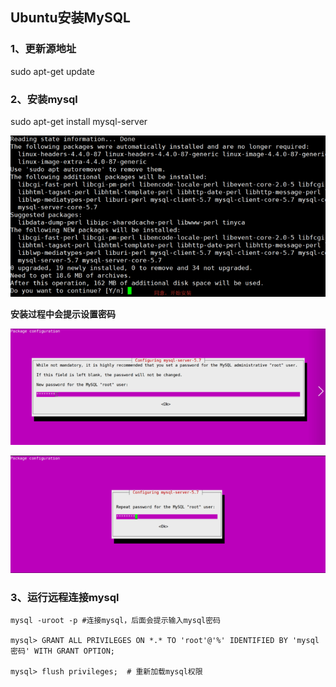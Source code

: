 ## Ubuntu安装MySQL

### 1、更新源地址
sudo apt-get update

### 2、安装mysql
sudo apt-get install mysql-server

![](screenshot/1.png)


**安装过程中会提示设置密码**

![](screenshot/2.png)


![](screenshot/3.png)


### 3、运行远程连接mysql
	
	mysql -uroot -p #连接mysql，后面会提示输入mysql密码
	
	mysql> GRANT ALL PRIVILEGES ON *.* TO 'root'@'%' IDENTIFIED BY 'mysql密码' WITH GRANT OPTION;

	mysql> flush privileges;  # 重新加载mysql权限
